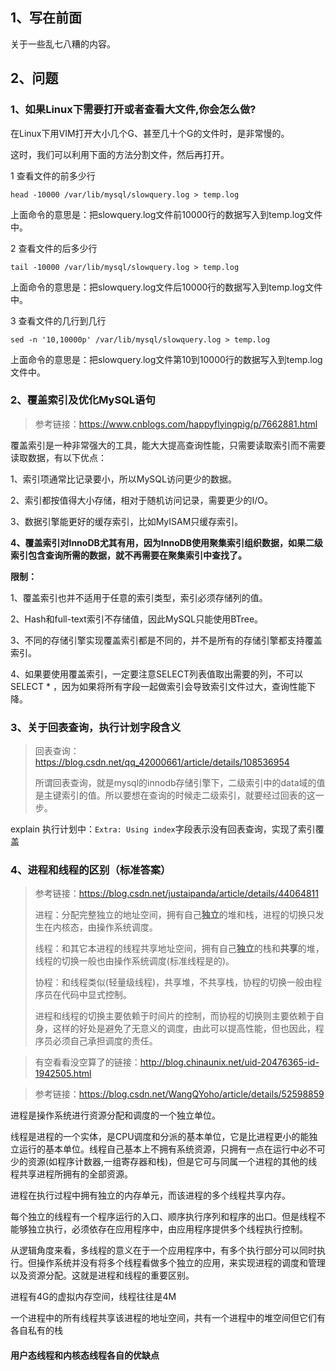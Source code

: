 ## 1、写在前面

关于一些乱七八糟的内容。

## 2、问题

### 1、如果Linux下需要打开或者查看大文件,你会怎么做?

在Linux下用VIM打开大小几个G、甚至几十个G的文件时，是非常慢的。

这时，我们可以利用下面的方法分割文件，然后再打开。

1 查看文件的前多少行

`head -10000 /var/lib/mysql/slowquery.log > temp.log`

上面命令的意思是：把slowquery.log文件前10000行的数据写入到temp.log文件中。

2 查看文件的后多少行

`tail -10000 /var/lib/mysql/slowquery.log > temp.log`

上面命令的意思是：把slowquery.log文件后10000行的数据写入到temp.log文件中。

3 查看文件的几行到几行

`sed -n '10,10000p' /var/lib/mysql/slowquery.log > temp.log`

上面命令的意思是：把slowquery.log文件第10到10000行的数据写入到temp.log文件中。



### 2、覆盖索引及优化MySQL语句

> 参考链接：https://www.cnblogs.com/happyflyingpig/p/7662881.html

 覆盖索引是一种非常强大的工具，能大大提高查询性能，只需要读取索引而不需要读取数据，有以下优点：

 1、索引项通常比记录要小，所以MySQL访问更少的数据。

 2、索引都按值得大小存储，相对于随机访问记录，需要更少的I/O。

 3、数据引擎能更好的缓存索引，比如MyISAM只缓存索引。

 **4、覆盖索引对InnoDB尤其有用，因为InnoDB使用聚集索引组织数据，如果二级索引包含查询所需的数据，就不再需要在聚集索引中查找了。**

 **限制：**

 1、覆盖索引也并不适用于任意的索引类型，索引必须存储列的值。

 2、Hash和full-text索引不存储值，因此MySQL只能使用BTree。

 3、不同的存储引擎实现覆盖索引都是不同的，并不是所有的存储引擎都支持覆盖索引。

 4、如果要使用覆盖索引，一定要注意SELECT列表值取出需要的列，不可以SELECT * ，因为如果将所有字段一起做索引会导致索引文件过大，查询性能下降。



### 3、关于回表查询，执行计划字段含义

> 回表查询：https://blog.csdn.net/qq_42000661/article/details/108536954
>
> 所谓回表查询，就是mysql的innodb存储引擎下，二级索引中的data域的值是主键索引的值。所以要想在查询的时候走二级索引，就要经过回表的这一步。

explain 执行计划中：`Extra: Using index`字段表示没有回表查询，实现了索引覆盖

### 4、进程和线程的区别（标准答案）

> 参考链接：https://blog.csdn.net/justaipanda/article/details/44064811
>
> 进程：分配完整独立的地址空间，拥有自己**独立**的堆和栈，进程的切换只发生在内核态，由操作系统调度。
>
> 线程：和其它本进程的线程共享地址空间，拥有自己**独立**的栈和**共享**的堆，线程的切换一般也由操作系统调度(标准线程是的)。
>
> 协程：和线程类似(轻量级线程)，共享堆，不共享栈，协程的切换一般由程序员在代码中显式控制。
>
> 进程和线程的切换主要依赖于时间片的控制，而协程的切换则主要依赖于自身，这样的好处是避免了无意义的调度，由此可以提高性能，但也因此，程序员必须自己承担调度的责任。



>有空看看没空算了的链接：http://blog.chinaunix.net/uid-20476365-id-1942505.html



> 参考链接：https://blog.csdn.net/WangQYoho/article/details/52598859

进程是操作系统进行资源分配和调度的一个独立单位。

线程是进程的一个实体，是CPU调度和分派的基本单位，它是比进程更小的能独立运行的基本单位。线程自己基本上不拥有系统资源，只拥有一点在运行中必不可少的资源(如程序计数器,一组寄存器和栈)，但是它可与同属一个进程的其他的线程共享进程所拥有的全部资源。

进程在执行过程中拥有独立的内存单元，而该进程的多个线程共享内存。

每个独立的线程有一个程序运行的入口、顺序执行序列和程序的出口。但是线程不能够独立执行，必须依存在应用程序中，由应用程序提供多个线程执行控制。 

从逻辑角度来看，多线程的意义在于一个应用程序中，有多个执行部分可以同时执行。但操作系统并没有将多个线程看做多个独立的应用，来实现进程的调度和管理以及资源分配。这就是进程和线程的重要区别。

进程有4G的虚拟内存空间，线程往往是4M

一个进程中的所有线程共享该进程的地址空间，共有一个进程中的堆空间但它们有各自私有的栈

#### 用户态线程和内核态线程各自的优缺点

